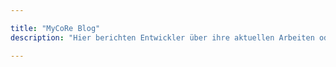```yaml
---

title: "MyCoRe Blog"
description: "Hier berichten Entwickler über ihre aktuellen Arbeiten oder tauschen HowTos aus. Weiterhin können neue Anwendungen vorgestellt und über Community-Aktivitäten berichtet werden."

---
```

